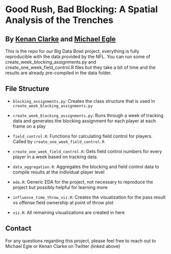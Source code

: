 # Good Rush, Bad Blocking: A Spatial Analysis of the Trenches
## By [Kenan Clarke](https://twitter.com/kdclarke_21) and [Michael Egle](https://twitter.com/deceptivespeed_)

This is the repo for our Big Data Bowl project, everything is fully reproducible with the data provided by the NFL. You can run some of create_week_blocking_assignments.py and create_one_week_field_control.R files but they take a bit of time and the results are already pre-compiled in the data folder.


## File Structure

- `blocking_assignments.py`: Creates the class structure that is used in `create_week_blocking_assignments.py`

- `create_week_blocking_assignments.py`: Runs through a week of tracking data and generates the blocking assignment for each player at each frame on a play

- `field_control.R`: Functions for calculating field control for players. Called by `create_one_week_field_control.R`

- `create_one_week_field_control.R`: Gets field control numbers for every player in a week based on tracking data.

- `data_aggregation.R`: Aggregates the blocking and field control data to compile results at the individual player level

- `eda.R`: Generic EDA for the project, not necessary to reproduce the project but possibly helpful for learning more

- `influence_time_throw_viz.R`: Creates the visualization for the pass result vs offense field ownership at point of throw plot

- `viz.R`: All remaining visualizations are created in here


## Contact

For any questions regarding this project, please feel free to reach out to Michael Egle or Kenan Clarke on Twitter (linked above)
